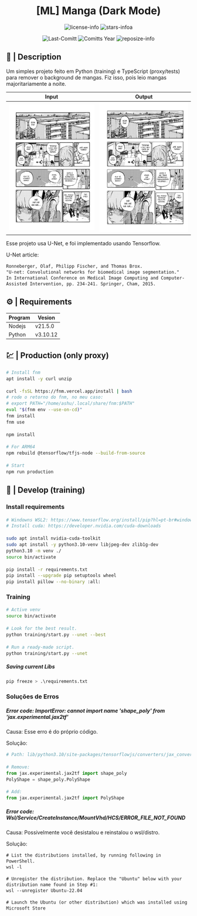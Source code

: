 <div align="center">

# [ML] Manga (Dark Mode)

![license-info](https://img.shields.io/github/license/Ashu11-A/Manga-Converter?logo=gnu&style=for-the-badge&colorA=302D41&colorB=f9e2af&logoColor=f9e2af)
![stars-infoa](https://img.shields.io/github/stars/Ashu11-A/Manga-Converter?colorA=302D41&colorB=f9e2af&style=for-the-badge)

![Last-Comitt](https://img.shields.io/github/last-commit/Ashu11-A/Manga-Converter?style=for-the-badge&colorA=302D41&colorB=b4befe)
![Comitts Year](https://img.shields.io/github/commit-activity/y/Ashu11-A/Manga-Converter?style=for-the-badge&colorA=302D41&colorB=f9e2af&logoColor=f9e2af)
![reposize-info](https://img.shields.io/github/repo-size/Ashu11-A/Manga-Converter?style=for-the-badge&colorA=302D41&colorB=90dceb)

</div>
<div align="left">




## 📃 | Description

Um simples projeto feito em Python (training) e TypeScript (proxy/tests) para remover o background de mangas. Fiz isso, pois leio mangas majoritariamente a noite.

| Input                      | Output                       |
| -------------------------- | ---------------------------- |
| ![Input](./.github/img/input.png) | ![Output](./.github/img/output.png) |

Esse projeto usa U-Net, e foi implementado usando Tensorflow.

U-Net article:

```
Ronneberger, Olaf, Philipp Fischer, and Thomas Brox.
"U-net: Convolutional networks for biomedical image segmentation."
In International Conference on Medical Image Computing and Computer-Assisted Intervention, pp. 234-241. Springer, Cham, 2015.
```

## ⚙️ | Requirements

| Program | Vesion   |
| ------- | -------- |
| Nodejs  | v21.5.0  |
| Python  | v3.10.12 |

## 💹 | Production (only proxy)

```sh
# Install fnm
apt install -y curl unzip

curl -fsSL https://fnm.vercel.app/install | bash
# rode o retorno do fnm, no meu caso:
# export PATH="/home/ashu/.local/share/fnm:$PATH"
eval "$(fnm env --use-on-cd)"
fnm install
fnm use

npm install

# For ARM64
npm rebuild @tensorflow/tfjs-node --build-from-source

# Start
npm run production
```

## 🐛 | Develop (training)

### Install requirements

```sh
# Windowns WSL2: https://www.tensorflow.org/install/pip?hl=pt-br#windows-wsl2_1
# Install cuda: https://developer.nvidia.com/cuda-downloads

sudo apt install nvidia-cuda-toolkit
sudo apt install -y python3.10-venv libjpeg-dev zlib1g-dev
python3.10 -m venv ./
source bin/activate

pip install -r requirements.txt
pip install --upgrade pip setuptools wheel
pip install pillow --no-binary :all:
```

### Training

```sh
# Active venv
source bin/activate

# Look for the best result.
python training/start.py --unet --best

# Run a ready-made script.
python training/start.py --unet
```

##### Saving current Libs

```sh
pip freeze > .\requirements.txt
```

### Soluções de Erros

##### Error code: ImportError: cannot import name 'shape_poly' from 'jax.experimental.jax2tf'

Causa: Esse erro é do próprio código.

Solução:

```py
# Path: lib/python3.10/site-packages/tensorflowjs/converters/jax_conversion.py

# Remove:
from jax.experimental.jax2tf import shape_poly
PolyShape = shape_poly.PolyShape

# Add:
from jax.experimental.jax2tf import PolyShape
```

##### Error code: Wsl/Service/CreateInstance/MountVhd/HCS/ERROR_FILE_NOT_FOUND

Causa: Possivelmente você desistalou e reinstalou o wsl/distro.

Solução:

```
# List the distributions installed, by running following in PowerShell.
wsl -l

# Unregister the distribution. Replace the "Ubuntu" below with your distribution name found in Step #1:
wsl --unregister Ubuntu-22.04

# Launch the Ubuntu (or other distribution) which was installed using Microsoft Store
```
